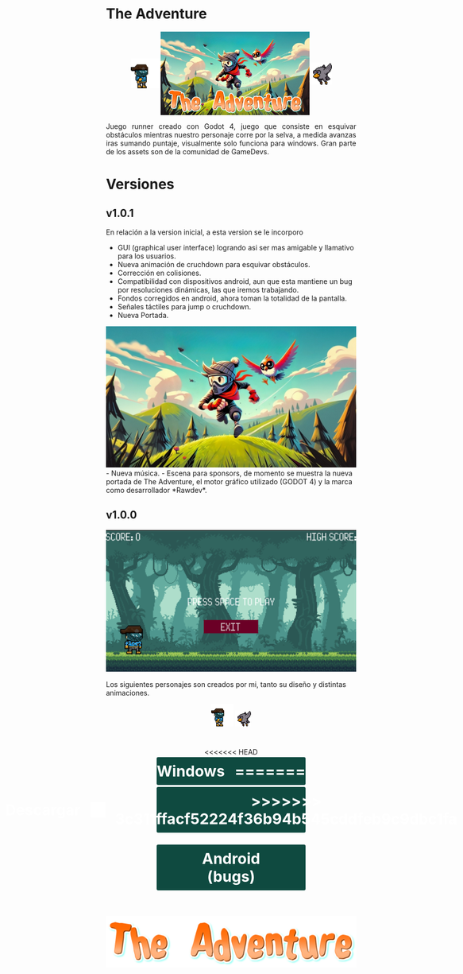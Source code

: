 # The Adventure

<p style="display: flex; justify-content: center; align-items: center">
  <img width="60px"  height="60px" src="./readme/rawder_walk_without_gun.gif" alt="Personaje Principal">
  <img width="300px" src="./readme/portada-title-v1.0.1.png" alt="" >
  <img width="45px" height="45px" src="./readme/bird-fly.gif" alt="Pájaro Obstáculo">
</p>

<p align="justify">
Juego runner creado con Godot 4, juego que consiste en esquivar obstáculos mientras nuestro personaje corre por la selva, a medida avanzas iras sumando puntaje, visualmente solo funciona para windows. Gran parte de los assets son de la comunidad de GameDevs.
</p>

# Versiones
## v1.0.1

<p align="justify">En relación a la version inicial, a esta version se le incorporo

- GUI (graphical user interface) logrando asi ser mas amigable y llamativo para los usuarios.
- Nueva animación de cruchdown para esquivar obstáculos.
- Corrección en colisiones.
- Compatibilidad con dispositivos android, aun que esta mantiene un bug por resoluciones dinámicas, las que iremos trabajando.
- Fondos corregidos en android, ahora toman la totalidad de la pantalla.
- Señales táctiles para jump o cruchdown.
- Nueva Portada.
<img src="./readme/portada-v1.0.1.png" alt="portada-v1.0.1" >
- Nueva música.
- Escena para sponsors, de momento se muestra la nueva portada de The Adventure, el motor gráfico utilizado (GODOT 4) y la marca como desarrollador *Rawdev*.</p>

## v1.0.0
<p align="center">
  <img src="./readme/portada.png" alt="Descripción de la imagen">
</p>

Los siguientes personajes son creados por mi, tanto su diseño y distintas animaciones.

<p align="center">
  <img src="./readme/rawder_walk_without_gun.gif" alt="Personaje Principal">
  <img src="./readme/bird-fly.gif" alt="Pájaro Obstáculo">
</p>

<p align="center" style="margin-top: 40px">
<<<<<<< HEAD
    <a style="color: white; font-size: 30px; font-weight: bold; text-decoration: none; border: 2px solid white; border-radius: 5px; padding: 10px 50px; background-color: #0f4a40; display: flex; gap: 20px; align-items: center; justify-content:center; width: 200px" href="./win/TheAdventure.exe">
      <span>Windows</span>
=======
    <a style="color: white; font-size: 30px; font-weight: bold; text-decoration: none; border: 2px solid white; border-radius: 5px; padding: 10px 50px; background-color: #0f4a40; display: flex; gap: 20px; align-items: center; justify-content:center; width: 200px;" href="./TheAdventure.exe">
      <span>Descargar</span>
      <img src="./download.png" width="30px" height="30px">
>>>>>>> 3c311ffacf52224f36b94b545cddfeb9c9dbc1fa
    </a>
    <a style="color: white; font-size: 30px; font-weight: bold; text-decoration: none; border: 2px solid white; border-radius: 5px; padding: 10px 50px; background-color: #0f4a40; display: flex; gap: 20px; align-items: center; justify-content:center; width: 200px; margin: 20px;" href="./apk/TheAdventure.apk">
      <span>Android (bugs)</span>
    </a>
    <img style="margin-top: 30px;" src="./readme/the_adventure.png" alt="The Adventure"/>
</p>
